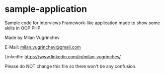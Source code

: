 # sample-application
Sample code for interviews
Framework-like application made to show some skills in OOP PHP

Made by Milan Vugrinchev

E-Mail: milan.vugrinchev@gmail.com

LinkedIn: https://www.linkedin.com/in/milan-vugrinchev/

Please do NOT change this file so there won't be any confusion.